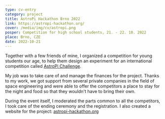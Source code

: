 ```yaml
---
type: cv-entry
category: project
title: AstroPi Hackathon Brno 2022
link: https://astropi-hackathon.org/
cover: /media/img/cv/astropi.png
posper: Competition for high school students, 21. - 22. 10. 2022
place: Brno, CZE
date: 2022-10-21
---
```

Together with a few friends of mine, I organized a competition for young students our age, to help them design an experiment for an international competition called [AstroPi Challenge](https://astro-pi.org/).

My job was to take care of and manage the finances for the project. Thanks to my work, we got support from several private companies in the field of space engineering and were able to offer the competitors a place to stay for the night and food so that they wouldn't have to bring their own.

During the event itself, I moderated the parts common to all the competitors, I took care of the ending ceremony and the registration. I also created a website for the project: [astropi-hackathon.org](https://astropi-hackathon.org/)